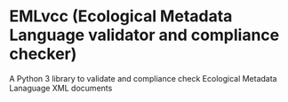 # EMLvcc (Ecological Metadata Language validator and compliance checker)
A Python 3 library to validate and compliance check Ecological Metadata Lanaguage XML documents